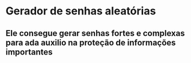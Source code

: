 # Gerador de senhas aleatórias
## Ele consegue gerar senhas fortes e complexas para ada auxilio na proteção de informações importantes
